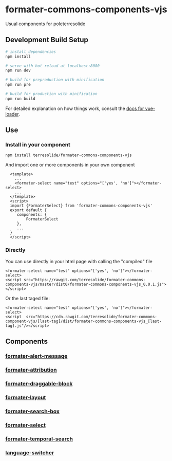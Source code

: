 # formater-commons-components-vjs


Usual components for poleterresolide


## Development Build Setup

``` bash
# install dependencies
npm install

# serve with hot reload at localhost:8080
npm run dev

# build for preproduction with minification
npm run pre

# build for production with minification
npm run build

```

For detailed explanation on how things work, consult the [docs for vue-loader](http://vuejs.github.io/vue-loader).

## Use
### Install in your component
```
npm install terresolide/formater-commons-components-vjs
```
And import one or more components in your own component
```
  <template>
    ...
    <formater-select name="test" options="['yes', 'no']"></formater-select>
    ...
  </template>
  <script>
  import {FormaterSelect} from 'formater-commons-components-vjs'
  export default {
     components: {
         FormaterSelect
     },
     ...
  }
  </script>
  ```
### Directly
You can use directly in your html page with calling the "compiled" file
```
<formater-select name="test" options="['yes', 'no']"></formater-select>
<script src="https://rawgit.com/terresolide/formater-commons-components-vjs/master/dist0/formater-commons-components-vjs_0.0.1.js"></script> 
```

Or the last taged file:
```
<formater-select name="test" options="['yes', 'no']"></formater-select>
<script  src="https://cdn.rawgit.com/terresolide/formater-commons-component-vjs/[last-tag]/dist/formater-commons-components-vjs_[last-tag].js"/></script>
```


## Components
### [formater-alert-message](https://github.com/terresolide/formater-commons-components-vjs/wiki/formater-alert-message)

### [formater-attribution](https://github.com/terresolide/formater-commons-components-vjs/wiki/formater-attribution)

### [formater-draggable-block](https://github.com/terresolide/formater-commons-components-vjs/wiki/formater-draggable-block)

### [formater-layout](https://github.com/terresolide/formater-commons-components-vjs/wiki/formater-layout)

### [formater-search-box](https://github.com/terresolide/formater-commons-components-vjs/wiki/formater-search-box)

### [formater-select](https://github.com/terresolide/formater-commons-components-vjs/wiki/formater-select)

### [formater-temporal-search](https://github.com/terresolide/formater-commons-components-vjs/wiki/formater-temporal-search)

### [language-switcher](https://github.com/terresolide/formater-commons-components-vjs/wiki/language-switcher)
